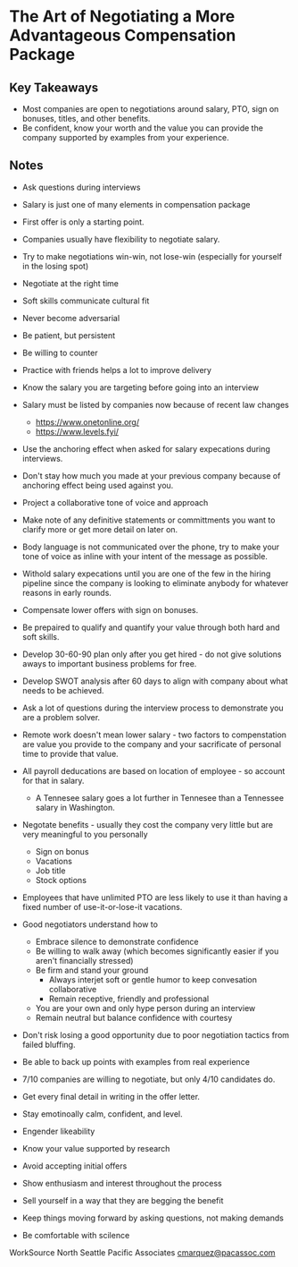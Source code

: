 # The Art of Negotiating a More Advantageous Compensation Package

## Key Takeaways

* Most companies are open to negotiations around salary, PTO, sign on bonuses, titles, and other benefits.
* Be confident, know your worth and the value you can provide the company supported by examples from your experience.

## Notes

* Ask questions during interviews
* Salary is just one of many elements in compensation package
* First offer is only a starting point.
* Companies usually have flexibility to negotiate salary.
* Try to make negotiations win-win, not lose-win (especially for yourself in the losing spot)

* Negotiate at the right time
* Soft skills communicate cultural fit
* Never become adversarial
* Be patient, but persistent
* Be willing to counter
* Practice with friends helps a lot to improve delivery

* Know the salary you are targeting before going into an interview
* Salary must be listed by companies now because of recent law changes
  * <https://www.onetonline.org/>
  * <https://www.levels.fyi/>

* Use the anchoring effect when asked for salary expecations during interviews.
* Don't stay how much you made at your previous company because of anchoring effect being used against you.

* Project a collaborative tone of voice and approach
* Make note of any definitive statements or committments you want to clarify more or get more detail on later on.

* Body language is not communicated over the phone, try to make your tone of voice as inline with your intent of the message as possible.

* Withold salary expecations until you are one of the few in the hiring pipeline since the company is looking to eliminate anybody for whatever reasons in early rounds.
* Compensate lower offers with sign on bonuses.

* Be prepaired to qualify and quantify your value through both hard and soft skills.

* Develop 30-60-90 plan only after you get hired - do not give solutions aways to important business problems for free.
* Develop SWOT analysis after 60 days to align with company about what needs to be achieved.

* Ask a lot of questions during the interview process to demonstrate you are a problem solver.

* Remote work doesn't mean lower salary - two factors to compenstation are value you provide to the company and your sacrificate of personal time to provide that value.
* All payroll deducations are based on location of employee - so account for that in salary.
  * A Tennesee salary goes a lot further in Tennesee than a Tennessee salary in Washington.

* Negotate benefits - usually they cost the company very little but are very meaningful to you personally
  * Sign on bonus
  * Vacations
  * Job title
  * Stock options
* Employees that have unlimited PTO are less likely to use it than having a fixed number of use-it-or-lose-it vacations.

* Good negotiators understand how to
  * Embrace silence to demonstrate confidence
  * Be willing to walk away (which becomes significantly easier if you aren't financially stressed)
  * Be firm and stand your ground
    * Always interjet soft or gentle humor to keep convesation collaborative
    * Remain receptive, friendly and professional
  * You are your own and only hype person during an interview
  * Remain neutral but balance confidence with courtesy
* Don't risk losing a good opportunity due to poor negotiation tactics from failed bluffing.
* Be able to back up points with examples from real experience
* 7/10 companies are willing to negotiate, but only 4/10 candidates do.

* Get every final detail in writing in the offer letter.

* Stay emotinoally calm, confident, and level.
* Engender likeability
* Know your value supported by research
* Avoid accepting initial offers
* Show enthusiasm and interest throughout the process
* Sell yourself in a way that they are begging the benefit
* Keep things moving forward by asking questions, not making demands
* Be comfortable with scilence

WorkSource North Seattle
Pacific Associates
cmarquez@pacassoc.com
